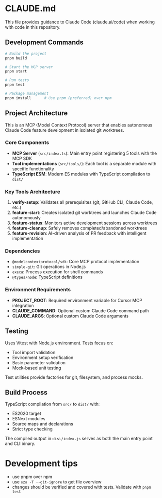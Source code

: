 # CLAUDE.md

This file provides guidance to Claude Code (claude.ai/code) when working with code in this repository.

## Development Commands

```bash
# Build the project
pnpm build

# Start the MCP server
pnpm start

# Run tests
pnpm test

# Package management
pnpm install      # Use pnpm (preferred) over npm
```

## Project Architecture

This is an MCP (Model Context Protocol) server that enables autonomous Claude Code feature development in isolated git worktrees.

### Core Components

- **MCP Server** (`src/index.ts`): Main entry point registering 5 tools with the MCP SDK
- **Tool implementations** (`src/tools/`): Each tool is a separate module with specific functionality
- **TypeScript ESM**: Modern ES modules with TypeScript compilation to `dist/`

### Key Tools Architecture

1. **verify-setup**: Validates all prerequisites (git, GitHub CLI, Claude Code, etc.)
2. **feature-start**: Creates isolated git worktrees and launches Claude Code autonomously
3. **feature-status**: Monitors active development sessions across worktrees
4. **feature-cleanup**: Safely removes completed/abandoned worktrees
5. **feature-revision**: AI-driven analysis of PR feedback with intelligent implementation

### Dependencies

- `@modelcontextprotocol/sdk`: Core MCP protocol implementation
- `simple-git`: Git operations in Node.js
- `execa`: Process execution for shell commands
- `@types/node`: TypeScript definitions

### Environment Requirements

- **PROJECT_ROOT**: Required environment variable for Cursor MCP integration
- **CLAUDE_COMMAND**: Optional custom Claude Code command path 
- **CLAUDE_ARGS**: Optional custom Claude Code arguments

## Testing

Uses Vitest with Node.js environment. Tests focus on:
- Tool import validation
- Environment setup verification
- Basic parameter validation
- Mock-based unit testing

Test utilities provide factories for git, filesystem, and process mocks.

## Build Process

TypeScript compilation from `src/` to `dist/` with:
- ES2020 target
- ESNext modules
- Source maps and declarations
- Strict type checking

The compiled output in `dist/index.js` serves as both the main entry point and CLI binary.


# Development tips
- use pnpm over npm
- use `eza -T --git-ignore` to get file overview
- changes should be verified and covered with tests. Validate with `pnpm test`